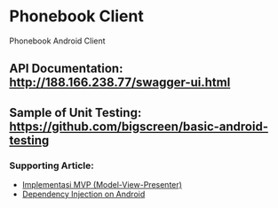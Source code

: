 # Phonebook Client
Phonebook Android Client

## API Documentation: http://188.166.238.77/swagger-ui.html

## Sample of Unit Testing: https://github.com/bigscreen/basic-android-testing

### Supporting Article:
* [Implementasi MVP (Model-View-Presenter)](https://medium.com/@budioktaviyans/implementasi-mvp-model-view-presenter-2169a346acbb)
* [Dependency Injection on Android](https://medium.com/@budioktaviyans/dependency-injection-on-android-5d939df17214)
